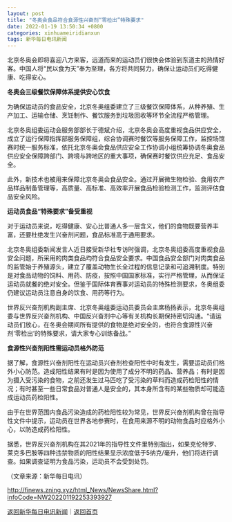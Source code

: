 ```yaml
---
layout: post
title: "冬奥会食品符合食源性兴奋剂“零检出”特殊要求"
date: 2022-01-19 13:50:34 +0800
categories: xinhuameiridianxun
tags: 新华每日电讯新闻
---
```

<p>北京冬奥会即将喜迎八方来客，远道而来的运动员们很快会体验到东道主的热情好客。中国人将“民以食为天”奉为至理，各方将共同努力，确保让运动员们吃得健康、吃得安心。</p>
 <p><strong>冬奥会三级餐饮保障体系提供安心饮食</strong></p>
 <p>为确保运动员的食品安全，北京冬奥组委建立了三级餐饮保障体系，从种养殖、生产加工、运输仓储、烹饪制作、餐饮服务到垃圾回收等环节全流程严格管理。</p>
 <p>北京冬奥组委运动会服务部部长于德斌介绍，北京冬奥会高度重视食品供应安全，成立了运行保障指挥部服务保障组，综合协调赛时餐饮等服务保障工作，监控场馆赛时统一服务标准，依托北京冬奥会食品供应安全工作协调小组统筹协调冬奥食品供应安全保障跨部门、跨境与跨地区的重大事项，确保赛时餐饮供应充足、食品安全。</p>
 <p>此外，新技术也被用来保障北京冬奥会食品安全。通过开展微生物检验、食用农产品样品制备管理等，高质量、高标准、高效率开展食品检验检测工作，监测评估食品安全风险。</p>
 <p><strong>运动员食品“特殊要求”备受重视</strong></p>
 <p>对于运动员来说，吃得健康、安心比普通人多一层含义，他们的食物既要营养丰富，还要杜绝发生兴奋剂问题，食品标准高于通用要求。</p>
 <p>北京冬奥组委新闻发言人近日接受新华社专访时强调，北京冬奥组委高度重视食品安全问题，所采用的肉类食品均符合食品安全要求。中国食品安全部门对肉类食品的监管始于养殖源头，建立了覆盖动物生长全过程的信息记录和可追溯制度。特别是对食品动物的饲料、用药、防疫，按照中国国家标准，实行严格管理，从而保证运动员就餐的绝对安全。但鉴于国际体育赛事对运动员的特殊检测要求，冬奥组委仍建议运动员注意自身的饮食、用药等行为。</p>
 <p>世界反兴奋剂机构副主席、北京冬奥组委运动员委员会主席杨扬表示，北京冬奥组委与世界反兴奋剂机构、中国反兴奋剂中心等有关机构长期保持密切沟通。“请运动员们放心，在冬奥会期间所有提供的食物是绝对安全的，也符合食源性兴奋剂‘零检出’的特殊要求，请大家专心训练备战。”</p>
 <p><strong>食源性兴奋剂阳性需运动员格外防范</strong></p>
 <p>据了解，食源性兴奋剂阳性在运动员兴奋剂检查阳性中时有发生，需要运动员们格外小心防范。造成阳性结果有时是因为使用了成分不明的药品、营养品；有时是因为摄入受污染的食物，之前还发生过马匹吃了受污染的草料而造成药检阳性的情况；有时甚至一些日常食品对普通人是安全的，其本身所含有的某些物质却可能造成运动员药检阳性。</p>
 <p>由于在世界范围内食品污染造成的药检阳性较为常见，世界反兴奋剂机构曾在指导性文件中提示，运动员在世界各地参赛时，在食用来源不明的动物食品时应格外小心，以防造成药检阳性。</p>
 <p>据悉，世界反兴奋剂机构在其2021年的指导性文件里特别指出，如果克伦特罗、莱克多巴胺等四种违禁物质的阳性结果显示浓度低于5纳克/毫升，他们将进行调查。如果调查证明为食品污染，运动员不会受到处罚。</p><p class="em_media">（文章来源：新华每日电讯）</p>

<http://finews.zning.xyz/html_News/NewsShare.html?infoCode=NW202201192253393927>

[返回新华每日电讯新闻](//finews.withounder.com/category/xinhuameiridianxun.html)｜[返回首页](//finews.withounder.com/)